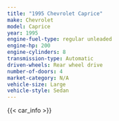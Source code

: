 ```yaml
---
title: "1995 Chevrolet Caprice"
make: Chevrolet
model: Caprice
year: 1995
engine-fuel-type: regular unleaded
engine-hp: 200
engine-cylinders: 8
transmission-type: Automatic
driven-wheels: Rear wheel drive
number-of-doors: 4
market-category: N/A
vehicle-size: Large
vehicle-style: Sedan
---
```


{{< car_info >}}
